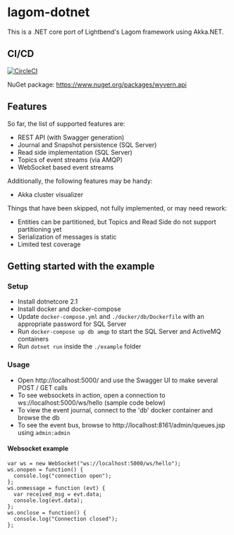 # lagom-dotnet
This is a .NET core port of Lightbend's Lagom framework using Akka.NET.  

## CI/CD

[![CircleCI](https://circleci.com/gh/nagytech/lagom-dotnet.svg?style=shield)](https://circleci.com/gh/nagytech/lagom-dotnet)

NuGet package: https://www.nuget.org/packages/wyvern.api

## Features

So far, the list of supported features are:

- REST API (with Swagger generation)
- Journal and Snapshot persistence (SQL Server)
- Read side implementation (SQL Server)
- Topics of event streams (via AMQP)
- WebSocket based event streams

Additionally, the following features may be handy:

- Akka cluster visualizer

Things that have been skipped, not fully implemented, or may need rework:

- Entities can be partitioned, but Topics and Read Side do not support partitioning yet
- Serialization of messages is static
- Limited test coverage

## Getting started with the example

### Setup

- Install dotnetcore 2.1
- Install docker and docker-compose
- Update `docker-compose.yml` and `./docker/db/Dockerfile` with an appropriate password for SQL Server
- Run `docker-compose up db amqp` to start the SQL Server and ActiveMQ containers
- Run `dotnet run` inside the `./example` folder

### Usage

- Open http://localhost:5000/ and use the Swagger UI to make several POST / GET calls
- To see websockets in action, open a connection to ws://localhost:5000/ws/hello 
  (sample code below)
- To view the event journal, connect to the 'db' docker container and browse the db
- To see the event bus, browse to http://localhost:8161/admin/queues.jsp using `admin:admin`

#### Websocket example

```
var ws = new WebSocket("ws://localhost:5000/ws/hello");
ws.onopen = function() {
  console.log("connection open");
};
ws.onmessage = function (evt) { 
  var received_msg = evt.data;
  console.log(evt.data);
};
ws.onclose = function() { 
  console.log("Connection closed"); 
};
```
